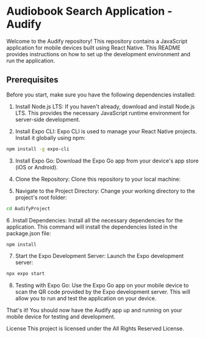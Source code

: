 # Audiobook Search Application - Audify

Welcome to the Audify repository! This repository contains a JavaScript application for mobile devices built using React Native. This README provides instructions on how to set up the development environment and run the application.

## Prerequisites

Before you start, make sure you have the following dependencies installed:


1. Install Node.js LTS: If you haven't already, download and install Node.js LTS. This provides the necessary JavaScript runtime environment for server-side development.

2. Install Expo CLI: Expo CLI is used to manage your React Native projects. Install it globally using npm:

```sh
npm install -g expo-cli
```

3. Install Expo Go: Download the Expo Go app from your device's app store (iOS or Android).

4. Clone the Repository: Clone this repository to your local machine:

5. Navigate to the Project Directory: Change your working directory to the project's root folder:

```sh
cd AudifyProject
```

6 .Install Dependencies: Install all the necessary dependencies for the application. This command will install the dependencies listed in the package.json file:

```sh
npm install
```

7. Start the Expo Development Server: Launch the Expo development server:

```sh
npx expo start
```
8. Testing with Expo Go: Use the Expo Go app on your mobile device to scan the QR code provided by the Expo development server. This will allow you to run and test the application on your device.

That's it! You should now have the Audify app up and running on your mobile device for testing and development.


License
This project is licensed under the All Rights Reserved License.




